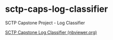 # sctp-caps-log-classifier
SCTP Capstone Project - Log Classifier

[SCTP Capstone Log Classifier (nbviewer.org)](https://nbviewer.org/github/fc510/sctp-caps-log-classifier/blob/main/sctp_ml_log_data_RandomForestClassifier.ipynb)
